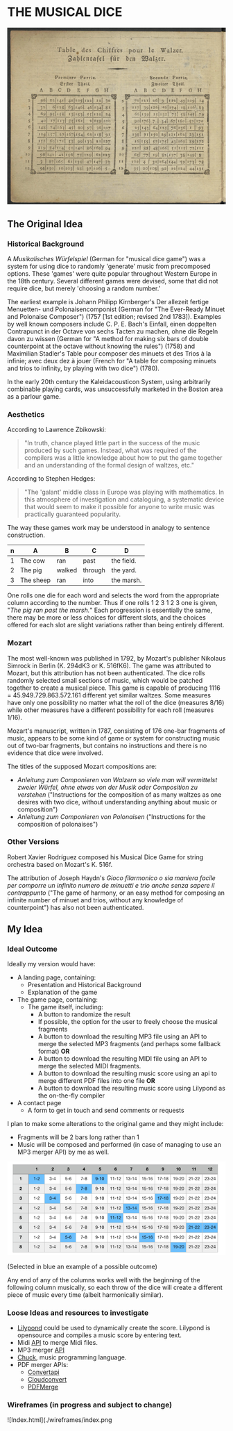 # **THE MUSICAL DICE**

![Original Edition](assets/images/rules-original-edition.png)

## The Original Idea

### Historical Background

A *Musikalisches Würfelspiel* (German for "musical dice game") was a system for using dice to randomly 'generate' music from precomposed options. These 'games' were quite popular throughout Western Europe in the 18th century. Several different games were devised, some that did not require dice, but merely 'choosing a random number.'

The earliest example is Johann Philipp Kirnberger's Der allezeit fertige Menuetten- und Polonaisencomponist (German for "The Ever-Ready Minuet and Polonaise Composer") (1757 [1st edition; revised 2nd 1783]). Examples by well known composers include C. P. E. Bach's Einfall, einen doppelten Contrapunct in der Octave von sechs Tacten zu machen, ohne die Regeln davon zu wissen (German for "A method for making six bars of double counterpoint at the octave without knowing the rules") (1758) and Maximilian Stadler's Table pour composer des minuets et des Trios à la infinie; avec deux dez à jouer (French for "A table for composing minuets and trios to infinity, by playing with two dice") (1780).

In the early 20th century the Kaleidacousticon System, using arbitrarily combinable playing cards, was unsuccessfully marketed in the Boston area as a parlour game.

### Aesthetics

According to Lawrence Zbikowski:
> "In truth, chance played little part in the success of the music produced by such games. Instead, what was required of the compilers was a little knowledge about how to put the game together and an understanding of the formal design of waltzes, etc."

According to Stephen Hedges:
> "The 'galant' middle class in Europe was playing with mathematics. In this atmosphere of investigation and cataloguing, a systematic device that would seem to make it possible for anyone to write music was practically guaranteed popularity.

The way these games work may be understood in analogy to sentence construction.

| n   | A         | B      | C       | D          |
| --- | --------- | ------ | ------- | ---------- |
| 1   | The cow   | ran    | past    | the field. |
| 2   | The pig   | walked | through | the yard.  |
| 3   | The sheep | ran    | into    | the marsh. |

One rolls one die for each word and selects the word from the appropriate column according to the number. Thus if one rolls 1 2 3 1 2 3 one is given, "*The pig ran past the marsh.*" Each progression is essentially the same, there may be more or less choices for different slots, and the choices offered for each slot are slight variations rather than being entirely different.

### Mozart

The most well-known was published in 1792, by Mozart's publisher Nikolaus Simrock in Berlin (K. 294dK3 or K. 516fK6). The game was attributed to Mozart, but this attribution has not been authenticated. The dice rolls randomly selected small sections of music, which would be patched together to create a musical piece. This game is capable of producing 1116 = 45.949.729.863.572.161 different yet similar waltzes.
Some measures have only one possibility no matter what the roll of the dice (measures 8/16) while other measures have a different possibility for each roll (measures 1/16).

Mozart's manuscript, written in 1787, consisting of 176 one-bar fragments of music, appears to be some kind of game or system for constructing music out of two-bar fragments, but contains no instructions and there is no evidence that dice were involved.

The titles of the supposed Mozart compositions are:

- *Anleitung zum Componieren von Walzern so viele man will vermittelst zweier Würfel, ohne etwas von der Musik oder Composition zu verstehen* ("Instructions for the composition of as many waltzes as one desires with two dice, without understanding anything about music or composition")
- *Anleitung zum Componieren von Polonaisen* ("Instructions for the composition of polonaises")

### Other Versions

Robert Xavier Rodríguez composed his Musical Dice Game for string orchestra based on Mozart's K. 516f.

The attribution of Joseph Haydn's *Gioco filarmonico o sia maniera facile per comporre un infinito numero de minuetti e trio anche senza sapere il contrappunto* ("The game of harmony, or an easy method for composing an infinite number of minuet and trios, without any knowledge of counterpoint") has also not been authenticated.

## My Idea

### Ideal Outcome

Ideally my version would have:

- A landing page, containing:
  - Presentation and Historical Background
  - Explanation of the game
- The game page, containing:
  - The game itself, including:
    - A button to randomize the result
    - If possible, the option for the user to freely choose the musical fragments
    - A button to download the resulting MP3 file using an API to merge the selected MP3 fragments (and perhaps some fallback format) **OR**
    - A button to download the resulting MIDI file using an API to merge the selected MIDI fragments.
    - A button to download the resulting music score using an api to merge different PDF files into one file **OR**
    - A button to download the resulting music score using Lilypond as the on-the-fly compiler
- A contact page
  - A form to get in touch and send comments or requests

I plan to make some alterations to the original game and they might include:

- Fragments will be 2 bars long rather than 1
- Music will be composed and performed (in case of managing to use an MP3 merger API) by me as well.

![table](./assets/imgsREADME/table.png)

(Selected  in blue an example of a possible outcome)

Any end of any of the columns works well with the beginning of the following column musically, so each throw of the dice will create a different piece of music every time (albeit harmonically similar).

### Loose Ideas and resources to investigate

- [Lilypond](http://lilypond.org/index.html) could be used to dynamically create the score. Lilypond is opensource and compiles a music score by entering text.
- Midi [API](https://www.keithmcmillen.com/blog/making-music-in-the-browser-web-midi-api/) to merge Midi files.
- MP3 merger [API](https://github.com/jackedgson/crunker)
- [Chuck](https://chuck.cs.princeton.edu/), music programming language.
- PDF merger APIs:
  - [Convertapi](https://www.convertapi.com/pdf-to-merge)
  - [Cloudconvert](https://cloudconvert.com/api/v1/mergepdf)
  - [PDFMerge](https://pdfmerge.smartsfile.com/api.html)

### Wireframes (in progress and subject to change)

![Index.html](./wireframes/index.png
